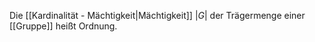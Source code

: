 Die [[Kardinalität - Mächtigkeit|Mächtigkeit]] $|G|$ der Trägermenge einer [[Gruppe]] heißt Ordnung.